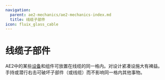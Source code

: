```yaml
---
navigation:
  parent: ae2-mechanics/ae2-mechanics-index.md
  title: 线缆子部件
icon: fluix_glass_cable
---
```


# 线缆子部件

<GameScene zoom="4" background="transparent">
  <ImportStructure src="../assets/assemblies/subparts_demonstration.snbt" />
  <IsometricCamera yaw="195" pitch="30" />
</GameScene>

AE2中的某些[设备](devices.md)和组件可放置在线缆的同一格内。对设计紧凑设施大有裨益。
手持<ItemLink id="certus_quartz_wrench" />或<ItemLink id="network_tool" />潜行右击可破坏子部件（或线缆）而不影响同一格内其他事物。
